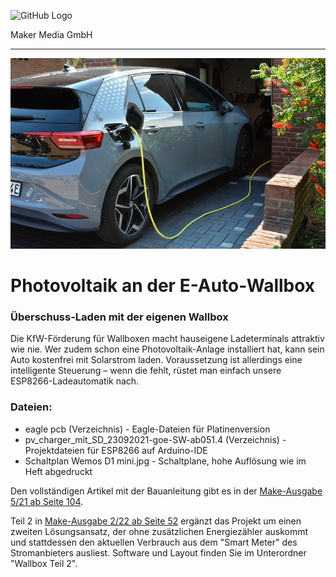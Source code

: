 ![GitHub Logo](http://www.heise.de/make/icons/make_logo.png)

Maker Media GmbH

***

![Picture](https://github.com/MakeMagazinDE/Wallbox-Steuerung/blob/master/aufm_gh.JPG) 

# Photovoltaik an der E-Auto-Wallbox

### Überschuss-Laden mit der eigenen Wallbox

Die KfW-Förderung für Wallboxen macht hauseigene Ladeterminals attraktiv wie nie. Wer zudem schon eine Photovoltaik-Anlage installiert hat, kann sein Auto kostenfrei mit Solarstrom laden. Voraussetzung ist allerdings eine intelligente Steuerung – wenn die fehlt, rüstet man einfach unsere ESP8266-Ladeautomatik nach. 

### Dateien:

* eagle pcb (Verzeichnis) - Eagle-Dateien für Platinenversion
* pv_charger_mit_SD_23092021-goe-SW-ab051.4 (Verzeichnis) - Projektdateien für ESP8266 auf Arduino-IDE
* Schaltplan Wemos D1 mini.jpg - Schaltplane, hohe Auflösung wie im Heft abgedruckt

Den vollständigen Artikel mit der Bauanleitung gibt es in der [Make-Ausgabe 5/21 ab Seite 104](https://www.heise.de/select/make/2021/5).

Teil 2 in [Make-Ausgabe 2/22 ab Seite 52](https://www.heise.de/select/make/2022/6) ergänzt das Projekt um einen zweiten Lösungsansatz, der ohne zusätzlichen Energiezähler auskommt und stattdessen den aktuellen Verbrauch aus dem "Smart Meter" des Stromanbieters ausliest. Software und Layout finden Sie im Unterordner "Wallbox Teil 2".
